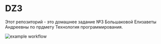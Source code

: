 # DZ3
Этот репозиторий - это домашнее задание №3 Большаковой Елизаветы Андреевны по прдмету Технология программирования.



![example workflow](https://github.com/eabolshakova/DZ3/actions/workflows/python-app.yml/badge.svg)

